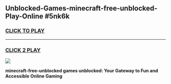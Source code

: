 
## Unblocked-Games-minecraft-free-unblocked-Play-Online #5nk6k
<h3>
<a href="https://news.freeplayer.one?title=minecraft-free-unblocked&ref=3">CLICK TO PLAY</a></h3>
<hr>

<h3>
<a href="https://news.freeplayer.one?title=minecraft-free-unblocked&ref=3">CLICK 2 PLAY</a>
  
</h3>

<a href="https://news.freeplayer.one?title=minecraft-free-unblocked&ref=3"><img src="https://clearcache.store/games.png"></a>


**minecraft-free-unblocked games unblocked: Your Gateway to Fun and Accessible Online Gaming**
